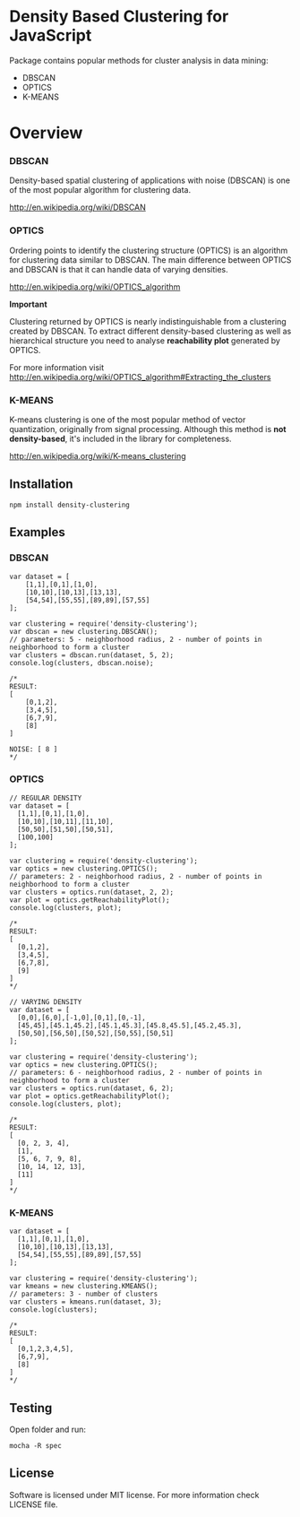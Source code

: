 # Density Based Clustering for JavaScript

Package contains popular methods for cluster analysis in data mining:
- DBSCAN
- OPTICS
- K-MEANS

# Overview

### DBSCAN

Density-based spatial clustering of applications with noise (DBSCAN) is one of the most popular algorithm for clustering data.

http://en.wikipedia.org/wiki/DBSCAN

### OPTICS

Ordering points to identify the clustering structure (OPTICS) is an algorithm for clustering data similar to DBSCAN.
The main difference between OPTICS and DBSCAN is that it can handle data of varying densities.

http://en.wikipedia.org/wiki/OPTICS_algorithm

**Important**

Clustering returned by OPTICS is nearly indistinguishable from a clustering created by DBSCAN.
To extract different density-based clustering as well as hierarchical structure you need to analyse **reachability plot** generated by OPTICS.

For more information visit http://en.wikipedia.org/wiki/OPTICS_algorithm#Extracting_the_clusters

### K-MEANS

K-means clustering is one of the most popular method of vector quantization, originally from signal processing.
Although this method is **not density-based**, it's included in the library for completeness.

http://en.wikipedia.org/wiki/K-means_clustering

## Installation

```
npm install density-clustering
```

## Examples

### DBSCAN
```
var dataset = [
    [1,1],[0,1],[1,0],
    [10,10],[10,13],[13,13],
    [54,54],[55,55],[89,89],[57,55]
];

var clustering = require('density-clustering');
var dbscan = new clustering.DBSCAN();
// parameters: 5 - neighborhood radius, 2 - number of points in neighborhood to form a cluster
var clusters = dbscan.run(dataset, 5, 2);
console.log(clusters, dbscan.noise);

/*
RESULT:
[
    [0,1,2],
    [3,4,5],
    [6,7,9],
    [8]
]

NOISE: [ 8 ]
*/
```

### OPTICS

```
// REGULAR DENSITY
var dataset = [
  [1,1],[0,1],[1,0],
  [10,10],[10,11],[11,10],
  [50,50],[51,50],[50,51],
  [100,100]
];

var clustering = require('density-clustering');
var optics = new clustering.OPTICS();
// parameters: 2 - neighborhood radius, 2 - number of points in neighborhood to form a cluster
var clusters = optics.run(dataset, 2, 2);
var plot = optics.getReachabilityPlot();
console.log(clusters, plot);

/*
RESULT:
[
  [0,1,2],
  [3,4,5],
  [6,7,8],
  [9]
]
*/
```

```
// VARYING DENSITY
var dataset = [
  [0,0],[6,0],[-1,0],[0,1],[0,-1],
  [45,45],[45.1,45.2],[45.1,45.3],[45.8,45.5],[45.2,45.3],
  [50,50],[56,50],[50,52],[50,55],[50,51]
];

var clustering = require('density-clustering');
var optics = new clustering.OPTICS();
// parameters: 6 - neighborhood radius, 2 - number of points in neighborhood to form a cluster
var clusters = optics.run(dataset, 6, 2);
var plot = optics.getReachabilityPlot();
console.log(clusters, plot);

/*
RESULT:
[
  [0, 2, 3, 4],
  [1],
  [5, 6, 7, 9, 8],
  [10, 14, 12, 13],
  [11]
]
*/
```

### K-MEANS
```
var dataset = [
  [1,1],[0,1],[1,0],
  [10,10],[10,13],[13,13],
  [54,54],[55,55],[89,89],[57,55]
];

var clustering = require('density-clustering');
var kmeans = new clustering.KMEANS();
// parameters: 3 - number of clusters
var clusters = kmeans.run(dataset, 3);
console.log(clusters);

/*
RESULT:
[
  [0,1,2,3,4,5],
  [6,7,9],
  [8]
]
*/
```

## Testing

Open folder and run:
```
mocha -R spec
```

## License

Software is licensed under MIT license.
For more information check LICENSE file.
